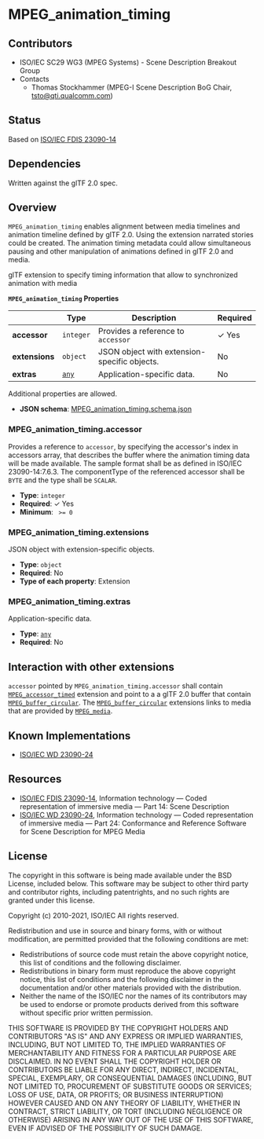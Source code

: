 # MPEG_animation_timing 

## Contributors
* ISO/IEC SC29 WG3 (MPEG Systems) - Scene Description Breakout Group
* Contacts
  * Thomas Stockhammer (MPEG-I Scene Description BoG Chair, tsto@qti.qualcomm.com)
## Status

Based on [ISO/IEC FDIS 23090-14](https://www.iso.org/standard/80900.html)

## Dependencies

Written against the glTF 2.0 spec.

## Overview

`MPEG_animation_timing` enables alignment between media timelines and animation timeline defined by glTF 2.0. Using the extension narrated stories could be created. The animation timing metadata could allow simultaneous pausing and other manipulation of animations defined in glTF 2.0 and media.

glTF extension to specify timing information that allow to synchronized animation with media


**`MPEG_animation_timing` Properties**

|   |Type|Description|Required|
|---|---|---|---|
|**accessor**|`integer`|Provides a reference to `accessor`| &#10003; Yes|
|**extensions**|`object`|JSON object with extension-specific objects.|No|
|**extras**|[`any`](#reference-any)|Application-specific data.|No|

Additional properties are allowed.

* **JSON schema**: [MPEG_animation_timing.schema.json](/Extensions/MPEG_animation_timing/schema/MPEG_animation_timing.schema.json)

### MPEG_animation_timing.accessor

Provides a reference to `accessor`, by specifying the accessor's index in accessors array, that describes the buffer where the animation timing data will be made available. The sample format shall be as defined in ISO/IEC 23090-14:7.6.3. The componentType of the referenced accessor shall be `BYTE` and the type shall be `SCALAR`.

* **Type**: `integer`
* **Required**:  &#10003; Yes
* **Minimum**: ` >= 0`

### MPEG_animation_timing.extensions

JSON object with extension-specific objects.

* **Type**: `object`
* **Required**: No
* **Type of each property**: Extension

### MPEG_animation_timing.extras

Application-specific data.

* **Type**: [`any`](#reference-any)
* **Required**: No


## Interaction with other extensions

`accessor` pointed by `MPEG_animation_timing.accessor` shall contain [`MPEG_accessor_timed`](../MPEG_accessor_timed/README.md) extension and point to a a glTF 2.0 buffer that contain [`MPEG_buffer_circular`](../MPEG_buffer_circular/README.md). The [`MPEG_buffer_circular`](../MPEG_buffer_circular/README.md) extensions links to media that are provided by   [`MPEG_media`](../MPEG_Media/README.md).

## Known Implementations

* [ISO/IEC WD 23090-24](https://www.iso.org/standard/83696.html)

## Resources

* [ISO/IEC FDIS 23090-14](https://www.iso.org/standard/80900.html), Information technology — Coded representation of immersive media — Part 14: Scene Description 
* [ISO/IEC WD 23090-24](https://www.iso.org/standard/83696.html), Information technology — Coded representation of immersive media — Part 24: Conformance and Reference Software for Scene Description for MPEG Media

## License

The copyright in this software is being made available under the BSD License, included below. This software may be subject to other third party and contributor rights, including patentrights, and no such rights are granted under this license.

Copyright (c) 2010-2021, ISO/IEC
All rights reserved.

Redistribution and use in source and binary forms, with or without modification, are permitted provided that the following conditions are met:

* Redistributions of source code must retain the above copyright notice, this list of conditions and the following disclaimer.
* Redistributions in binary form must reproduce the above copyright notice, this list of conditions and the following disclaimer in the documentation and/or other materials provided with the distribution.
* Neither the name of the ISO/IEC nor the names of its contributors may be used to endorse or promote products derived from this software without specific prior written permission.

THIS SOFTWARE IS PROVIDED BY THE COPYRIGHT HOLDERS AND CONTRIBUTORS "AS IS" AND ANY EXPRESS OR IMPLIED WARRANTIES, INCLUDING, BUT NOT LIMITED TO, THE IMPLIED WARRANTIES OF MERCHANTABILITY AND FITNESS FOR A PARTICULAR PURPOSE ARE DISCLAIMED. IN NO EVENT SHALL THE COPYRIGHT HOLDER OR CONTRIBUTORS BE LIABLE FOR ANY DIRECT, INDIRECT, INCIDENTAL, SPECIAL, EXEMPLARY, OR CONSEQUENTIAL DAMAGES (INCLUDING, BUT NOT LIMITED TO, PROCUREMENT OF SUBSTITUTE GOODS OR SERVICES; LOSS OF USE, DATA, OR PROFITS; OR BUSINESS INTERRUPTION) HOWEVER CAUSED AND ON ANY THEORY OF LIABILITY, WHETHER IN CONTRACT, STRICT LIABILITY, OR TORT (INCLUDING NEGLIGENCE OR OTHERWISE) ARISING IN ANY WAY OUT OF THE USE OF THIS SOFTWARE, EVEN IF ADVISED OF THE POSSIBILITY OF SUCH DAMAGE.
